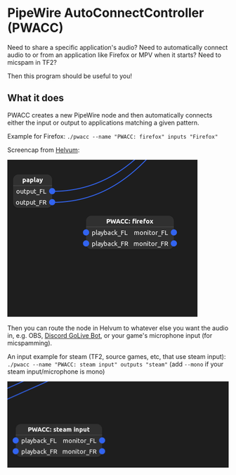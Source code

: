 
# PipeWire AutoConnectController (PWACC)

Need to share a specific application's audio? Need to automatically connect audio to or from an application like Firefox or MPV when it starts? Need to micspam in TF2?

Then this program should be useful to you!

## What it does

PWACC creates a new PipeWire node and then automatically connects either the input or output to applications matching a given pattern.

Example for Firefox: `./pwacc --name "PWACC: firefox" inputs "Firefox"`

Screencap from [Helvum](https://gitlab.freedesktop.org/pipewire/helvum):

![helvum gif](./images/GIFrecord_2024-06-02_215730.gif)

Then you can route the node in Helvum to whatever else you want the audio in, e.g. OBS, [Discord GoLive Bot](https://github.com/Kyuunex/DiscordLinuxGoLiveAudioWorkaroundBot), or your game's microphone input (for micspamming).

An input example for steam (TF2, source games, etc, that use steam input): `./pwacc --name "PWACC: steam input" outputs "steam"` (add `--mono` if your steam input/microphone is mono)

![helvum gif](./images/GIFrecord_2024-06-02_221446.gif)
